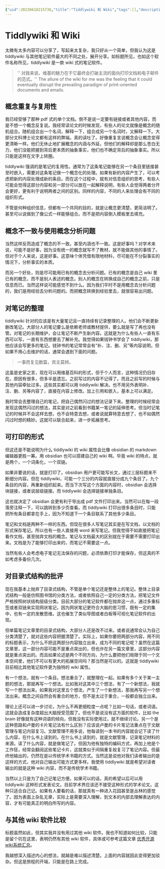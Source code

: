 ```yaml
---
{"uid":20230618215736,"title":"Tiddlywiki 和 Wiki","tags":[],"description":"提倡以wiki的形式来构建笔记系统","author":"机杼","type":"basic","draft":false,"editable":false,"modified":20230618220039,"dg-publish":true,"permalink":"/lake-of-knowledge/02///tiddlywiki-wiki/","dgPassFrontmatter":true}
---
```



# Tiddlywiki 和 Wiki

太微有太多内容可以分享了，写起来太复杂，我只好从一个简单，但我认为这是 tiddlywiki 与其他笔记软件最大的不同之处，展开分享。如标题所见，也如这个软件名称所见，tiddlywiki 是一款 wiki 式的笔记软件。

> '' 对我来说，维基的魅力在于它最终会打破主流的面向打印文档和电子邮件的范式。''
> The allure of the wiki for me was the feeling that it could eventually disrupt the prevailing paradigm of print-oriented documents and emails.

## 概念重复与复用性

我已经受够了那种 pdf 式的单个文档。倒不是说一定要有链接或者其他内容，而是不想一个概念反复说。我经常读论文的时候发现，有些人的论文就像是概念的随机组合。随机组合出一个名词，解释一下，组合成另一个名词时，又解释一下。大部分文科博士论文都有这样的弊端。真的读吐了。好像重复言说概念会让概念变得更清晰一样。他们无休止地扩展概念的内涵与外延，但他们的解释却是那么苍白无力，他们没能把握到背后更本质的抽象事实，他们也不确定背后的抽象事实。所以只能是这样在文字上转圈。

tiddlywiki 强调的是笔记的复用性。通常为了这条笔记能够在另一个条目里链接甚至时嵌入，需要对这条笔记做一个概念化的处理。如果有新的内容产生了，可以考虑把新的内容处理成新的条目。而在这个过程中，就有对信息组织的思考，有些人可能会觉得这部分内容和另一部分可以放在一起解释说明，有些人会觉得两者分开会更好，更有利于说明两者之间的区别。同样的内容，不同的人来处理会有不同的组织形式。

不管是何种组织信息，但都有一个共同的目的，就是让概念更清楚，更简洁明了。甚至可以说做到了像公式一样能够组合。而不是把内容倒入模板里去填充。

## 概念不一致与使用概念分析问题

当然这样反而造成了概念的不一致。甚至内涵也不一致。这是好事吗？对学术来说，可能不是好事，因为没有统一的概念就写不了教材，就不能做其他的事情了。但对于个人来说，这是好事。这意味个体凭借有限地材料，尽可能在不分裂事实的情况下，分析事实的本质。

而另一个好处，则是尽可能用已有的概念去分析问题。已有的概念是自己 wiki 里已有的概念，而不是别人表述的概念。别人的概念在转换成自己的概念之前，只是信息而已。当然这样说可能感觉不到什么。因为我们平时不是用概念去分析问题的，我们是用经验去分析问题的。而把概念转换到经验里去，就很容易出问题。

## 对笔记的整理

tiddlywiki 针对的应该是有大量笔记且一直持续有记录整理的人。他们会不断更新删改笔记。大部分人的笔记要么是依赖老师或教材提供，要么就是写了再也没有管。对笔记的长期维护，会让笔记不断产生新内容。这就是为什么有些人一直有东西可以写，一直有东西想要去了解补充。我觉得如果钱钟书学会了 tiddlywiki，那他应该会写更多的笔记。钱钟书的笔记常常会有“补、注、删、另”等内容说明，但如果不用心去维护的话，通常会遇到下面的问题。

> 一事而复见数篇，宾主莫辨。

这虽是史家之言，现在可以用维基百科的形式，但于个人而言，这种情况仍旧存在。原因有很多，但多半是遗忘。之前写过的内容不记得了。而且之前写的时候与其他内容牵扯过多。这些其实都可以用 tiddlywiki 解决。也不用另外表明补、注、删、另等内容了，直接在内容上修改。加上引用和嵌入，基本上可以满足。

我时常会去整理自己的笔记，把自己偶然闪过的想法记录下来。整理的时候经常会发现这偶然闪过的想法，其实是对之前看到书籍某一笔记的延伸思考。但当时记笔记的时候并不会这样去想，也不会特意去想，或者说就算特意去想了，也不如偶然闪过时想的精妙。这就可以联合起来，进一步拓展思考。

## 可打印的形式

但这还是不能说明为什么 tiddlywiki 的 wiki 属性会比像 obsidian 的 markdown 编辑器更胜一筹。用 obsidian 也可以搭建自己的 wiki 啊。毕竟 wiki 的特点，就是两个，一个词条化，一个双链。

如果非要说的话，就是打印了。obsidian 用户更可能写长文，通过三层标题来不断细分内容。但在 tiddlywiki，可能一个三分的内容就直接分成九个条目了。九个条目的内容，再重新组织起来。而当下次写这个方面的内容时，obsidian 会选择块链接，或者说层级链接。而 tiddlywiki 会选择链接单独条目。

这也就决定了 obsidian 会更有利于导出成 pdf 文件打印出来。当然可以在每一段落旁注释一下，可以跳转到多少页查看。而 tiddlywiki 打印出很多条目时，只能把所有条目都拿在手上，因为不知道下一个条目联系了其他多少条目。

笔记和文档是两种不一样的东西。但现在很多人写笔记其实是在写文档，以文档的形式保存笔记。所以也有一些人直接用 word 来写笔记。但我觉得不如直接把笔记看作文档，甚至抛弃文档的概念。笔记与文档最大的区别就在于需要不需要打印出来。文档是为了能够打印出来的，而笔记不需要这一点。

当然有些人会考虑电子笔记无法保存的问题，必须依靠打印才能保存，但这真的不如考虑多备份几次。

## 对目录式结构的批评

现在我基本上抛弃了目录式结构，不管是单个笔记还是整体上的笔记。整体上目录式结构一般是仿照图书馆的分类方法，或者依照自己一定的分类方法，把笔记文件严格按照树状结构层级分类。目前大部分的笔记软件都在抛弃这一点，通过多重标签或者双链来实现网状笔记，因为网状笔记更符合大脑的思习惯，既有一定的集中，也有一定的发散思维。这也催生了类似导图或者白板等可视化笔记软件的出现。

但单篇笔记文章里的目录式结构，大部分人还是改不过来。或者说通常会认为自己分类清楚了，就对这些内容把握清楚了。实际上，如果你要把两部分内容，用不同的标题表示，为什么不把这两部分内容独立出来，成为不同的笔记呢？虽然在这篇文章里，这一部分内容可能不是重点突出的，但也许在另一篇文章里，这部分内容就是重点突出的。而且如果论述是两个不同方向，为什么要把他们局限于同一个文本空间里，他们不可以有更大的拓展空间吗？那当然是可以的。这就是 tiddlywiki 目前相比其他笔记软件更为独特的 wiki 属性。

有一个想法，就有一个条目。想法重合了，就整理在一起。如果有多个关于某一主题的想法，那就再写一个想法。比如我对这其中三个想法，有了一个新想法，我就写一个想法出来。如果我对这里五个想法，产生了一个新想法，那我再写另一个想法出来。概念之间自然会有重合的地方，但不是太过于重合，一般都会独立出来。

理论上还可以进一步讨论，为什么不再更细粒度一点呢？比如一句话，或者词语。这就会造成复杂度超出大脑授受范围了。但也不是说没有这方面的软件，比如 the brain 好像就有这种词语的倾向，但我没有实际使用过，就不继续讨论。另一个是这种思路和卢曼的卡片笔记法有什么区别？应该说卢曼的卡片笔记法重点在于文献管理与笔记内容复习。文献管理不用多说，他每读到一本书的内容就会记下读了什么内容，在什么书上读到的。在什么书上读到的，就是文献管理，记录笔记材料的来源。读了什么内容，就是做笔记了。但因为他有独特的编码方式，再加上他是个工作狂，经常会翻阅这些笔记卡片，这就类似于间隔重复般复习了笔记内容。但最终他输出的，仍然在是以传统学术书籍的方式。当然这是说他对我们读者输出的是这样的方式，他对自己输出可能方式更多样。我使用 tiddlywiki 就是希望对读者输出的就是这种 wiki 内容，而不是传统学术书籍。

当然以上只是为了自己记笔记方便。如果可以的话，真的希望以后可以用 tiddlywiki 这种形式发表论文。目前学术界应该还不接受这种形式的学术论文。这种只适合自己记。如果有人要看的话，那就真有一种进入花园甚至是丛林的感觉了。因为表面上杂乱无章，实际上是需要深入理解，到文本的内部去理解表达的内容，才有可能真正的明白所写的内容。

## 与其他 wiki 软件比较

标题虽然如此，但其实我并没有用过其他 wiki 软件。我也不知道如何比较，只能是留个坑在这里，表明仍然有其他 wiki 软件，具体或可参考这篇文章 [优秀开源wiki系统汇总](https://zhuanlan.zhihu.com/p/332458032)。

我越想深入描述内心的想法，就越是难以描述清楚。上面的内容就因此变得更加驳杂。但这是旅程的开端，只能是在路上完成。
